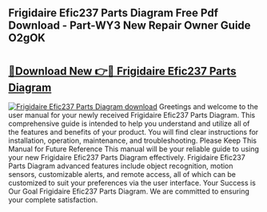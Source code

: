 ## Frigidaire Efic237 Parts Diagram Free Pdf Download - Part-WY3 New Repair Owner Guide O2gOK

# <h2><a href="http://dfkek1.blite.top/?on=Frigidaire+Efic237+Parts+Diagram">🔗Download New 👉🔴 Frigidaire Efic237 Parts Diagram</a></h2>

[![Frigidaire Efic237 Parts Diagram download](https://i.imgur.com/lujVjoI.png)](http://dfkek1.blite.top/?on=Frigidaire+Efic237+Parts+Diagram)
Greetings and welcome to the user manual for your newly received Frigidaire Efic237 Parts Diagram. This comprehensive guide is intended to help you understand and utilize all of the features and benefits of your product. You will find clear instructions for installation, operation, maintenance, and troubleshooting. Please Keep This Manual for Future Reference This manual will be your reliable guide to using your new Frigidaire Efic237 Parts Diagram effectively. Frigidaire Efic237 Parts Diagram advanced features include object recognition, motion sensors, customizable alerts, and remote access, all of which can be customized to suit your preferences via the user interface. Your Success is Our Goal Frigidaire Efic237 Parts Diagram. We are committed to ensuring your complete satisfaction.
